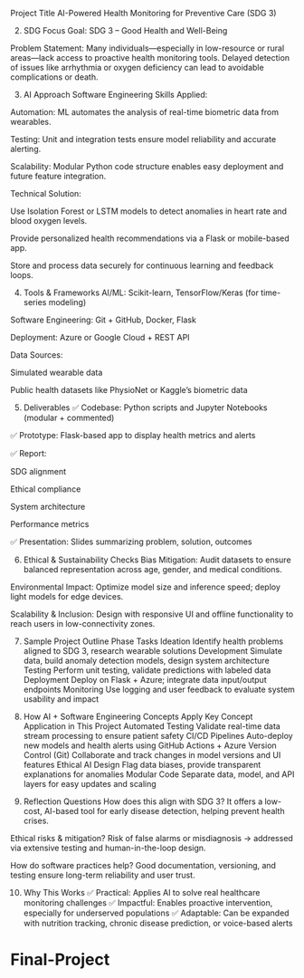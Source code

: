 Project Title
AI-Powered Health Monitoring for Preventive Care (SDG 3)

2. SDG Focus
Goal:
SDG 3 – Good Health and Well-Being

Problem Statement:
Many individuals—especially in low-resource or rural areas—lack access to proactive health monitoring tools. Delayed detection of issues like arrhythmia or oxygen deficiency can lead to avoidable complications or death.

3. AI Approach
Software Engineering Skills Applied:

Automation:
ML automates the analysis of real-time biometric data from wearables.

Testing:
Unit and integration tests ensure model reliability and accurate alerting.

Scalability:
Modular Python code structure enables easy deployment and future feature integration.

Technical Solution:

Use Isolation Forest or LSTM models to detect anomalies in heart rate and blood oxygen levels.

Provide personalized health recommendations via a Flask or mobile-based app.

Store and process data securely for continuous learning and feedback loops.

4. Tools & Frameworks
AI/ML: Scikit-learn, TensorFlow/Keras (for time-series modeling)

Software Engineering: Git + GitHub, Docker, Flask

Deployment: Azure or Google Cloud + REST API

Data Sources:

Simulated wearable data

Public health datasets like PhysioNet or Kaggle’s biometric data

5. Deliverables
✅ Codebase: Python scripts and Jupyter Notebooks (modular + commented)

✅ Prototype: Flask-based app to display health metrics and alerts

✅ Report:

SDG alignment

Ethical compliance

System architecture

Performance metrics

✅ Presentation: Slides summarizing problem, solution, outcomes

6. Ethical & Sustainability Checks
Bias Mitigation:
Audit datasets to ensure balanced representation across age, gender, and medical conditions.

Environmental Impact:
Optimize model size and inference speed; deploy light models for edge devices.

Scalability & Inclusion:
Design with responsive UI and offline functionality to reach users in low-connectivity zones.

7. Sample Project Outline
Phase	Tasks
Ideation	Identify health problems aligned to SDG 3, research wearable solutions
Development	Simulate data, build anomaly detection models, design system architecture
Testing	Perform unit testing, validate predictions with labeled data
Deployment	Deploy on Flask + Azure; integrate data input/output endpoints
Monitoring	Use logging and user feedback to evaluate system usability and impact

8. How AI + Software Engineering Concepts Apply
Key Concept	Application in This Project
Automated Testing	Validate real-time data stream processing to ensure patient safety
CI/CD Pipelines	Auto-deploy new models and health alerts using GitHub Actions + Azure
Version Control (Git)	Collaborate and track changes in model versions and UI features
Ethical AI Design	Flag data biases, provide transparent explanations for anomalies
Modular Code	Separate data, model, and API layers for easy updates and scaling

9. Reflection Questions
How does this align with SDG 3?
It offers a low-cost, AI-based tool for early disease detection, helping prevent health crises.

Ethical risks & mitigation?
Risk of false alarms or misdiagnosis → addressed via extensive testing and human-in-the-loop design.

How do software practices help?
Good documentation, versioning, and testing ensure long-term reliability and user trust.

10. Why This Works
✅ Practical: Applies AI to solve real healthcare monitoring challenges
✅ Impactful: Enables proactive intervention, especially for underserved populations
✅ Adaptable: Can be expanded with nutrition tracking, chronic disease prediction, or voice-based alerts

# Final-Project
